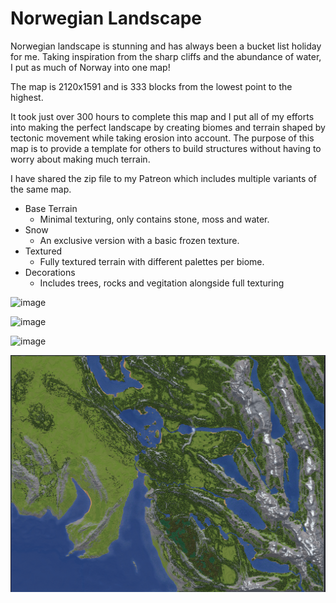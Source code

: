 # Norwegian Landscape

Norwegian landscape is stunning and has always been a bucket list holiday for me. Taking inspiration from the sharp cliffs and the abundance of water, I put as much of Norway into one map!

The map is 2120x1591 and is 333 blocks from the lowest point to the highest.

It took just over 300 hours to complete this map and I put all of my efforts into making the perfect landscape by creating biomes and terrain shaped by tectonic movement while taking erosion into account. The purpose of this map is to provide a template for others to build structures without having to worry about making much terrain.

I have shared the zip file to my Patreon which includes multiple variants of the same map. 

- Base Terrain
  - Minimal texturing, only contains stone, moss and water.
- Snow
  - An exclusive version with a basic frozen texture.
- Textured
  - Fully textured terrain with different palettes per biome.
- Decorations
  - Includes trees, rocks and vegitation alongside full texturing

![image](/img/about-willatronix/hobbies/games/minecraft/builds/norwegian-landscape/index/mountains.png)

![image](/img/about-willatronix/hobbies/games/minecraft/builds/norwegian-landscape/index/lake.png)

![image](/img/about-willatronix/hobbies/games/minecraft/builds/norwegian-landscape/index/swamp.png)

![image](/img/about-willatronix/hobbies/games/minecraft/builds/norwegian-landscape/index/map.png)
